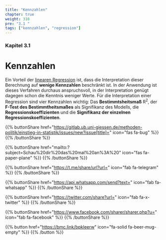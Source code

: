 ```yaml
---
title: "Kennzahlen"
chapter: true
weight: 310
pre: "3.1 "
tags: ["kennzahlen", "regression"]
---
```


### Kapitel 3.1

# Kennzahlen

Ein Vorteil der [linearen Regression](../../glossar/lineareregression/index.html) ist, dass die Interpretation dieser Berechnung auf **wenige Kennzahlen** beschränkt ist. In der Anwendung ist dieses Verfahren durchaus anspruchsvoll, in der Interpretation genügt dagegen schon die Kenntnis weniger Werte. Für die Interpretation einer Regression sind vier Kennzahlen wichtig: Das **Bestimmtsheitsmaß** R<sup>2</sup>, der **F-Test des Bestimmtheitsmaßes** als Signifikanz des Modells, die **Regressionskoeffizienten** und die **Signifikanz der einzelnen Regressionskoeffizienten**.

{{% buttonShare href="https://gitlab.ub.uni-giessen.de/methoden-politik/einstieg-in-statistik/issues/new?issue[title]=" icon="fas fa-bug" %}} {{% /buttonShare %}} 

{{% buttonShare href="mailto:?subject=Schau%20dir%20das%20mal%20an%3A%20" icon="fas fa-paper-plane" %}} {{% /buttonShare %}}

{{% buttonShare href="https://t.me/share/url?url=" icon="fab fa-telegram" %}} {{% /buttonShare %}}

{{% buttonShare href="https://api.whatsapp.com/send?text=" icon="fab fa-whatsapp" %}} {{% /buttonShare %}}

{{% buttonShare href="https://twitter.com/share?url=" icon="fab fa-x-twitter" %}} {{% /buttonShare %}}

{{% buttonShare href="https://www.facebook.com/sharer/sharer.php?u=" icon="fab fa-facebook" %}} {{% /buttonShare %}}

{{% button href="https://bmc.link/bpkleerw" icon="fa-solid fa-beer-mug-empty" %}} {{% /button %}}
